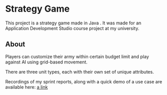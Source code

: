 # Strategy Game



This project is a strategy game made in Java
. It was made for an Application Development Studio course project at my university.

## About
Players can customize their army within certain budget limit and play against AI using grid-based movement. 

There are three unit types, each with their own set of unique attributes.

Recordings of my sprint reports, along with a quick demo of a use case are available here: [a link](https://screencast-o-matic.com/channels/cFeUntzQO)